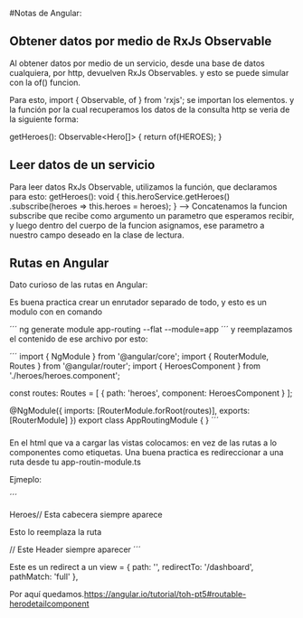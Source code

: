 #Notas de Angular:

## Obtener datos por medio de RxJs Observable

Al obtener datos por medio de un servicio, desde una base de datos cualquiera, por http, devuelven
RxJs Observables. y esto se puede simular con la of() funcion.

Para esto, import { Observable, of } from 'rxjs'; se importan los elementos.
y la función por la cual recuperamos los datos de la consulta http se veria de la siguiente forma:

getHeroes(): Observable<Hero[]> {
  return of(HEROES);
}

## Leer datos de un servicio

Para leer datos RxJs Observable, utilizamos la función, que declaramos para esto:
getHeroes(): void {
  this.heroService.getHeroes()
      .subscribe(heroes => this.heroes = heroes);
}
--> Concatenamos la funcion subscribe que recibe como argumento un parametro que esperamos recibir,
y luego dentro del cuerpo de la funcion asignamos, ese parametro a nuestro campo deseado en la clase de lectura.


## Rutas en Angular

Dato curioso de las rutas en Angular:

Es buena practica crear un enrutador separado de todo, y esto es un modulo con en comando

´´´
ng generate module app-routing --flat --module=app
´´´
y reemplazamos el contenido de ese archivo por esto:


´´´
import { NgModule } from '@angular/core';
import { RouterModule, Routes } from '@angular/router';
import { HeroesComponent } from './heroes/heroes.component';
 
const routes: Routes = [
  { path: 'heroes', component: HeroesComponent }
];
 
@NgModule({
  imports: [RouterModule.forRoot(routes)],
  exports: [RouterModule]
})
export class AppRoutingModule { }
´´´
### <router-outlet></router-outlet> 
En el html que va a cargar las vistas colocamos:
en vez de las rutas a lo componentes como etiquetas.<router-outlet></router-outlet>
Una buena practica es redireccionar a una ruta desde tu app-routin-module.ts

Ejmeplo:

´´´
<nav>
        <a routerLink="/heroes">Heroes</a>// Esta cabecera siempre aparece
</nav>

<router-outlet></router-outlet>  Esto lo reemplaza la ruta 


<app-messages></app-messages>// Este Header siempre aparecer
´´´

Este es un redirect a un view = { path: '', redirectTo: '/dashboard', pathMatch: 'full' },

Por aquí quedamos.https://angular.io/tutorial/toh-pt5#routable-herodetailcomponent
